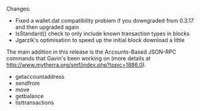 Changes:
* Fixed a wallet.dat compatibility problem if you downgraded from 0.3.17 and then upgraded again
* IsStandard() check to only include known transaction types in blocks
* Jgarzik's optimisation to speed up the initial block download a little

The main addition in this release is the Accounts-Based JSON-RPC commands that Gavin's been working on (more details at http://www.mytherra.org/smf/index.php?topic=1886.0).  
* getaccountaddress
* sendfrom
* move
* getbalance
* listtransactions
